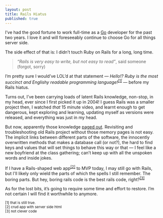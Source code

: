 ```yaml
---
layout: post
title: Rails Hiatus
published: true
---
```

I’ve had the good fortune to work full-time as a [Go](https://blog.golang.org/concurrency-is-not-parallelism) developer for the past two years. I love it and will foreseeably continue to choose Go for all things server side.

The side effect of that is: I didn’t touch Ruby on Rails for a long, long time.

> _“Rails is very easy to write, but not easy to read”_, said someone (forgot, sorry)

I’m pretty sure I would’ve LOL’d at that statement — *Hello!? Ruby is the most succinct and Englishy readable programming language!<sup>[[1]](#footnote1)</sup>* — before my Rails hiatus.

Turns out, I’ve been carrying loads of latent Rails knowledge, non-stop, in my head, ever since I first picked it up in 2004! I guess Rails was a smaller project then, I watched *that* 15 minute video, and learnt enough to get dangerous, kept exploring and learning, updating myself as versions were released, and everything was just in my head.

But now, apparently those knowledge [paged out](https://en.wikipedia.org/wiki/Page_(computer_memory)). Revisiting and troubleshooting old Rails project without those memory pages is not easy. The implicit links between different parts of the software, the innocently overwritten methods that makes a database call (or not?), the hard to find keys and values that will set things to behave this way or that — I feel like a new boyfriend at the class gathering; can’t keep up with all the unspoken words and inside jokes.

If I have a Rails-shaped web app<sup>[[2]](#footnote2)</sup> to MVP today, I may still go with Rails, but I'll likely only wield the parts of which the spells I still remember. The boring parts. But hey, boring rails code is the best rails code, right?<sup>[[3]](#footnote3)</sup>

As for the lost bits, it’s going to require some time and effort to restore. I’m not certain I will find it worthwhile to anymore.

<sub><a name="footnote1">[1]</a> that is still true.</sub><br/>
<sub><a name="footnote2">[2]</a> crud app with server side html</sub><br/>
<sub><a name="footnote3">[3]</a> not clever code</sub><br/>
